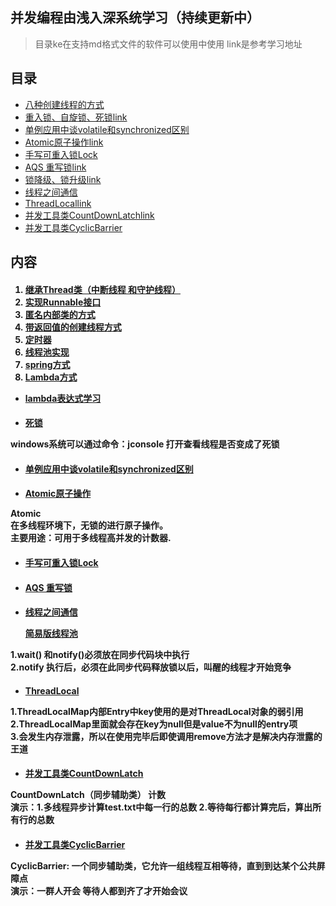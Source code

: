 ## 并发编程由浅入深系统学习（持续更新中）

> 目录ke在支持md格式文件的软件可以使用中使用 link是参考学习地址
## 目录

- [八种创建线程的方式](#0)
- [重入锁、自旋锁、死锁](#1)[link](http://blog.csdn.net/javazejian/article/details/72828483#偏向锁)
- [单例应用中谈volatile和synchronized区别](#2)
- [Atomic原子操作](#3)[link](https://netboyc.gitbooks.io/java-high/content/atomiclongyuan_zi_cao_zuo.html)
- [手写可重入锁Lock](#4)
- [AQS 重写锁](#5)[link](http://cmsblogs.com/?p=1655)
- [锁降级、锁升级](#6)[link](https://www.jianshu.com/p/5211a8e1b9a6)
- [线程之间通信](#7)
- [ThreadLocal](#8)[link](http://ifeve.com/%E4%BD%BF%E7%94%A8threadlocal%E4%B8%8D%E5%BD%93%E5%8F%AF%E8%83%BD%E4%BC%9A%E5%AF%BC%E8%87%B4%E5%86%85%E5%AD%98%E6%B3%84%E9%9C%B2/)
- [并发工具类CountDownLatch](#9)[link](http://ifeve.com/talk-concurrency-countdownlatch/)
- [并发工具类CyclicBarrier](#10)


## 内容
<h4 id="0" />

1. [继承Thread类（中断线程 和守护线程）](./src/main/java/top/lfyao/thread/threadImplementMethod/MethodOne.java)
2. [实现Runnable接口](./src/main/java/top/lfyao/thread/threadImplementMethod/MethodTwo.java)
3. [匿名内部类的方式](./src/main/java/top/lfyao/thread/threadImplementMethod/MethodThree.java)
4. [带返回值的创建线程方式](./src/main/java/top/lfyao/thread/threadImplementMethod/MethodFour.java)
5. [定时器](./src/main/java/top/lfyao/thread/threadImplementMethod/MethodFive.java)
6. [线程池实现](./src/main/java/top/lfyao/thread/threadImplementMethod/MethodSix.java)
7. [spring方式](./src/main/java/top/lfyao/thread/threadImplementMethod/MethodSeven.java)
8. [Lambda方式](./src/main/java/top/lfyao/thread/threadImplementMethod/MethodEightLambda.java)
- [lambda表达式学习](./src/main/java/top/lfyao/thread/threadImplementMethod/LambdaTest.java)


<h4 id="1" />

- [死锁](./src/main/java/top/lfyao/thread/lock/DeadLock.java)

<span>
windows系统可以通过命令：jconsole 打开查看线程是否变成了死锁
<span/>

<h4 id="2" />

- [单例应用中谈volatile和synchronized区别](./src/main/java/top/lfyao/thread/lock/VolatileLock.java)

<h4 id="3" />

- [Atomic原子操作](./src/main/java/top/lfyao/thread/lock/AtomicOperator.java)

<span>
Atomic<br/>
在多线程环境下，无锁的进行原子操作。<br/>
主要用途：可用于多线程高并发的计数器.
<span/>

<h4 id="4" />

- [手写可重入锁Lock](src/main/java/top/lfyao/thread/lockImplement/MyLock.java)

<h4 id="5" />

- [AQS 重写锁](src/main/java/top/lfyao/thread/lockImplement/MyLock2.java)

<h4 id="7" />

- [线程之间通信](./src/main/java/top/lfyao/thread/threadCommunication/Demo.java)

    [简易版线程池](./src/main/java/top/lfyao/thread/threadCommunication/DatePool2.java)

<span>
1.wait() 和notify()必须放在同步代码块中执行<br/>
2.notify 执行后，必须在此同步代码释放锁以后，叫醒的线程才开始竞争<br/>
<span/>


<h4 id="8" />

- [ThreadLocal](./src/main/java/top/lfyao/thread/threadCommunication/threadLocal/ThreadLocalDemo.java)

<span>
1.ThreadLocalMap内部Entry中key使用的是对ThreadLocal对象的弱引用<br/>
2.ThreadLocalMap里面就会存在key为null但是value不为null的entry项<br/>
3.会发生内存泄露，所以在使用完毕后即使调用remove方法才是解决内存泄露的王道
<span/>

<h4 id="9" />

- [并发工具类CountDownLatch](./src/main/java/top/lfyao/thread/threadUtils/countDownLatch/Demo.java)

<span>
CountDownLatch（同步辅助类） 计数<br/>
演示：1.多线程异步计算test.txt中每一行的总数 2.等待每行都计算完后，算出所有行的总数
<span/>

<h4 id="10" />

- [并发工具类CyclicBarrier](./src/main/java/top/lfyao/thread/threadUtils/cyclicBarrier/Demo.java)

<span>
CyclicBarrier: 一个同步辅助类，它允许一组线程互相等待，直到到达某个公共屏障点<br/>
演示：一群人开会 等待人都到齐了才开始会议
<span/>


